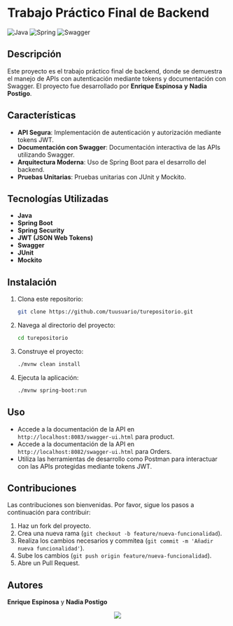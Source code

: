 # Trabajo Práctico Final de Backend

![Java](https://img.shields.io/badge/Java-ED8B00?style=for-the-badge&logo=java&logoColor=white)
![Spring](https://img.shields.io/badge/Spring-6DB33F?style=for-the-badge&logo=spring&logoColor=white)
![Swagger](https://img.shields.io/badge/Swagger-85EA2D?style=for-the-badge&logo=swagger&logoColor=black)

## Descripción

Este proyecto es el trabajo práctico final de backend, donde se demuestra el manejo de APIs con autenticación mediante tokens y documentación con Swagger. El proyecto fue desarrollado por **Enrique Espinosa** **y** **Nadia Postigo**.

## Características

- **API Segura**: Implementación de autenticación y autorización mediante tokens JWT.
- **Documentación con Swagger**: Documentación interactiva de las APIs utilizando Swagger.
- **Arquitectura Moderna**: Uso de Spring Boot para el desarrollo del backend.
- **Pruebas Unitarias**: Pruebas unitarias con JUnit y Mockito.

## Tecnologías Utilizadas

- **Java**
- **Spring Boot**
- **Spring Security**
- **JWT (JSON Web Tokens)**
- **Swagger**
- **JUnit**
- **Mockito**

## Instalación

1. Clona este repositorio:
    ```bash
    git clone https://github.com/tuusuario/turepositorio.git
    ```

2. Navega al directorio del proyecto:
    ```bash
    cd turepositorio
    ```

3. Construye el proyecto:
    ```bash
    ./mvnw clean install
    ```

4. Ejecuta la aplicación:
    ```bash
    ./mvnw spring-boot:run
    ```

## Uso

- Accede a la documentación de la API en `http://localhost:8083/swagger-ui.html` para product.
- Accede a la documentación de la API en `http://localhost:8082/swagger-ui.html` para Orders.
- Utiliza las herramientas de desarrollo como Postman para interactuar con las APIs protegidas mediante tokens JWT.

## Contribuciones

Las contribuciones son bienvenidas. Por favor, sigue los pasos a continuación para contribuir:

1. Haz un fork del proyecto.
2. Crea una nueva rama (`git checkout -b feature/nueva-funcionalidad`).
3. Realiza los cambios necesarios y commitea (`git commit -m 'Añadir nueva funcionalidad'`).
4. Sube los cambios (`git push origin feature/nueva-funcionalidad`).
5. Abre un Pull Request.

## Autores

**Enrique Espinosa** y **Nadia Postigo**

<div align="center">
    <img src="https://miro.medium.com/v2/resize:fit:1400/1*aXe6MaOyhdIP5WqdPHhSFw.png"/>
</div>
